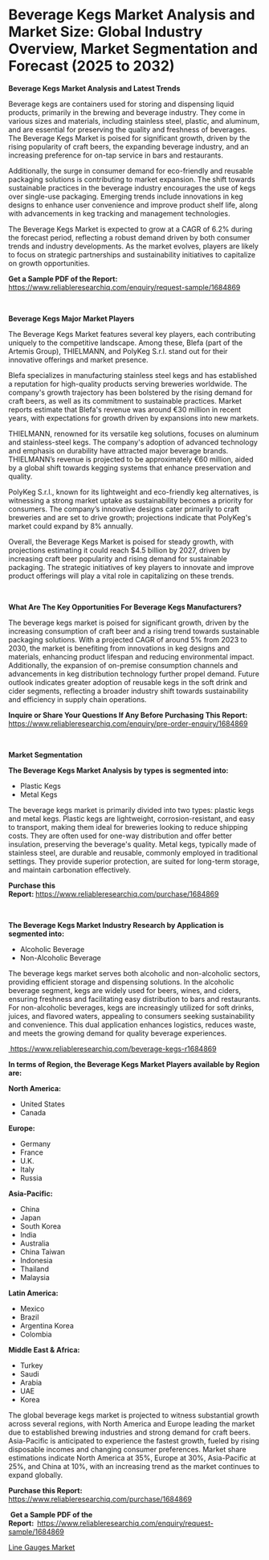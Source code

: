 <p><h1>Beverage Kegs Market Analysis and Market Size: Global Industry Overview, Market Segmentation and Forecast (2025 to 2032)</h1></p><p><strong>Beverage Kegs Market Analysis and Latest Trends</strong></p>
<p><p>Beverage kegs are containers used for storing and dispensing liquid products, primarily in the brewing and beverage industry. They come in various sizes and materials, including stainless steel, plastic, and aluminum, and are essential for preserving the quality and freshness of beverages. The Beverage Kegs Market is poised for significant growth, driven by the rising popularity of craft beers, the expanding beverage industry, and an increasing preference for on-tap service in bars and restaurants. </p><p>Additionally, the surge in consumer demand for eco-friendly and reusable packaging solutions is contributing to market expansion. The shift towards sustainable practices in the beverage industry encourages the use of kegs over single-use packaging. Emerging trends include innovations in keg designs to enhance user convenience and improve product shelf life, along with advancements in keg tracking and management technologies.</p><p>The Beverage Kegs Market is expected to grow at a CAGR of 6.2% during the forecast period, reflecting a robust demand driven by both consumer trends and industry developments. As the market evolves, players are likely to focus on strategic partnerships and sustainability initiatives to capitalize on growth opportunities.</p></p>
<p><strong>Get a Sample PDF of the Report:&nbsp;</strong> <a href="https://www.reliableresearchiq.com/enquiry/request-sample/1684869?utm_campaign=3097&utm_medium=2&utm_source=Github&utm_content=ia&utm_term=05042025&utm_id=beverage-kegs">https://www.reliableresearchiq.com/enquiry/request-sample/1684869</a></p>
<p>&nbsp;</p>
<p><strong>Beverage Kegs Major Market Players</strong></p>
<p><p>The Beverage Kegs Market features several key players, each contributing uniquely to the competitive landscape. Among these, Blefa (part of the Artemis Group), THIELMANN, and PolyKeg S.r.l. stand out for their innovative offerings and market presence.</p><p>Blefa specializes in manufacturing stainless steel kegs and has established a reputation for high-quality products serving breweries worldwide. The company's growth trajectory has been bolstered by the rising demand for craft beers, as well as its commitment to sustainable practices. Market reports estimate that Blefa's revenue was around €30 million in recent years, with expectations for growth driven by expansions into new markets.</p><p>THIELMANN, renowned for its versatile keg solutions, focuses on aluminum and stainless-steel kegs. The company's adoption of advanced technology and emphasis on durability have attracted major beverage brands. THIELMANN’s revenue is projected to be approximately €60 million, aided by a global shift towards kegging systems that enhance preservation and quality.</p><p>PolyKeg S.r.l., known for its lightweight and eco-friendly keg alternatives, is witnessing a strong market uptake as sustainability becomes a priority for consumers. The company’s innovative designs cater primarily to craft breweries and are set to drive growth; projections indicate that PolyKeg's market could expand by 8% annually.</p><p>Overall, the Beverage Kegs Market is poised for steady growth, with projections estimating it could reach $4.5 billion by 2027, driven by increasing craft beer popularity and rising demand for sustainable packaging. The strategic initiatives of key players to innovate and improve product offerings will play a vital role in capitalizing on these trends.</p></p>
<p>&nbsp;</p>
<p><strong>What Are The Key Opportunities For Beverage Kegs Manufacturers?</strong></p>
<p><p>The beverage kegs market is poised for significant growth, driven by the increasing consumption of craft beer and a rising trend towards sustainable packaging solutions. With a projected CAGR of around 5% from 2023 to 2030, the market is benefiting from innovations in keg designs and materials, enhancing product lifespan and reducing environmental impact. Additionally, the expansion of on-premise consumption channels and advancements in keg distribution technology further propel demand. Future outlook indicates greater adoption of reusable kegs in the soft drink and cider segments, reflecting a broader industry shift towards sustainability and efficiency in supply chain operations.</p></p>
<p><strong>Inquire or Share Your Questions If Any Before Purchasing This Report:</strong> <a href="https://www.reliableresearchiq.com/enquiry/pre-order-enquiry/1684869?utm_campaign=3097&utm_medium=2&utm_source=Github&utm_content=ia&utm_term=05042025&utm_id=beverage-kegs">https://www.reliableresearchiq.com/enquiry/pre-order-enquiry/1684869</a></p>
<p>&nbsp;</p>
<p><strong>Market Segmentation</strong></p>
<p><strong>The Beverage Kegs Market Analysis by types is segmented into:</strong></p>
<p><ul><li>Plastic Kegs</li><li>Metal Kegs</li></ul></p>
<p><p>The beverage kegs market is primarily divided into two types: plastic kegs and metal kegs. Plastic kegs are lightweight, corrosion-resistant, and easy to transport, making them ideal for breweries looking to reduce shipping costs. They are often used for one-way distribution and offer better insulation, preserving the beverage's quality. Metal kegs, typically made of stainless steel, are durable and reusable, commonly employed in traditional settings. They provide superior protection, are suited for long-term storage, and maintain carbonation effectively.</p></p>
<p><strong>Purchase this Report:&nbsp;</strong><a href="https://www.reliableresearchiq.com/purchase/1684869?utm_campaign=3097&utm_medium=2&utm_source=Github&utm_content=ia&utm_term=05042025&utm_id=beverage-kegs">https://www.reliableresearchiq.com/purchase/1684869</a></p>
<p>&nbsp;</p>
<p><strong>The Beverage Kegs Market Industry Research by Application is segmented into:</strong></p>
<p><ul><li>Alcoholic Beverage</li><li>Non-Alcoholic Beverage</li></ul></p>
<p><p>The beverage kegs market serves both alcoholic and non-alcoholic sectors, providing efficient storage and dispensing solutions. In the alcoholic beverage segment, kegs are widely used for beers, wines, and ciders, ensuring freshness and facilitating easy distribution to bars and restaurants. For non-alcoholic beverages, kegs are increasingly utilized for soft drinks, juices, and flavored waters, appealing to consumers seeking sustainability and convenience. This dual application enhances logistics, reduces waste, and meets the growing demand for quality beverage experiences.</p></p>
<p><a href="https://www.reliableresearchiq.com/beverage-kegs-r1684869?utm_campaign=3097&utm_medium=2&utm_source=Github&utm_content=ia&utm_term=05042025&utm_id=beverage-kegs">&nbsp;https://www.reliableresearchiq.com/beverage-kegs-r1684869</a></p>
<p><strong>In terms of Region, the Beverage Kegs Market Players available by Region are:</strong></p>
<p>
    <p> <strong> North America: </strong>
        <ul>
            <li>United States</li>
            <li>Canada</li>
        </ul>
        </p> 
    <p> <strong> Europe: </strong>
        <ul>
            <li>Germany</li>
            <li>France</li>
            <li>U.K.</li>
            <li>Italy</li>
            <li>Russia</li>
        </ul>
        </p> 
    <p> <strong> Asia-Pacific: </strong>
        <ul>
            <li>China</li>
            <li>Japan</li>
            <li>South Korea</li>
            <li>India</li>
            <li>Australia</li>
            <li>China Taiwan</li>
            <li>Indonesia</li>
            <li>Thailand</li>
            <li>Malaysia</li>
        </ul>
        </p> 
    <p> <strong> Latin America: </strong>
        <ul>
            <li>Mexico</li>
            <li>Brazil</li>
            <li>Argentina Korea</li>
            <li>Colombia</li>
        </ul>
        </p> 
    <p> <strong> Middle East & Africa: </strong>
        <ul>
            <li>Turkey</li>
            <li>Saudi</li>
            <li>Arabia</li>
            <li>UAE</li>
            <li>Korea</li>
        </ul>
    </p>
    </p>
<p><p>The global beverage kegs market is projected to witness substantial growth across several regions, with North America and Europe leading the market due to established brewing industries and strong demand for craft beers. Asia-Pacific is anticipated to experience the fastest growth, fueled by rising disposable incomes and changing consumer preferences. Market share estimations indicate North America at 35%, Europe at 30%, Asia-Pacific at 25%, and China at 10%, with an increasing trend as the market continues to expand globally.</p></p>
<p><strong>Purchase this Report: </strong><a href="https://www.reliableresearchiq.com/purchase/1684869?utm_campaign=3097&utm_medium=2&utm_source=Github&utm_content=ia&utm_term=05042025&utm_id=beverage-kegs">https://www.reliableresearchiq.com/purchase/1684869</a></p>
<p>&nbsp;<strong>Get a Sample PDF of the Report:&nbsp;&nbsp;</strong><a href="https://www.reliableresearchiq.com/enquiry/request-sample/1684869?utm_campaign=3097&utm_medium=2&utm_source=Github&utm_content=ia&utm_term=05042025&utm_id=beverage-kegs">https://www.reliableresearchiq.com/enquiry/request-sample/1684869</a></p>
<p><strong></strong></p>
<p><p><a href="https://github.com/mohmodsiason/Market-Research-Report-List-1/blob/main/line-gauges-market.md?utm_campaign=3097&utm_medium=2&utm_source=Github&utm_content=ia&utm_term=05042025&utm_id=beverage-kegs">Line Gauges Market</a></p></p>